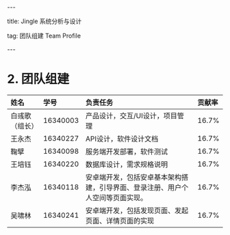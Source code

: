 \---

title: Jingle 系统分析与设计

tag: 团队组建 Team Profile

\---



# 2. 团队组建



| **姓名**       | **学号** | **负责任务**                                                 | **贡献率** |
| :------------- | :------- | :----------------------------------------------------------- | :--------- |
| 白彧歌（组长） | 16340003 | 产品设计，交互/UI设计，项目管理                              | 16.7%      |
| 王永杰         | 16340227 | API设计，软件设计文档                                        | 16.7%      |
| 鞠擘           | 16340098 | 服务端开发部署，软件测试                                     | 16.7%      |
| 王培钰         | 16340220 | 数据库设计，需求规格说明                                     | 16.7%      |
| 李杰泓         | 16340118 | 安卓端开发，包括安卓基本架构搭建，引导界面、登录注册、用户个人空间等页面实现。 | 16.7%      |
| 吴啸林         | 16340241 | 安卓端开发，包括发现页面、发起页面、详情页面的实现           | 16.7%      |

